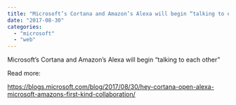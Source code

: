 ```yaml
---
title: "Microsoft’s Cortana and Amazon’s Alexa will begin “talking to each other”"
date: "2017-08-30"
categories: 
  - "microsoft"
  - "web"
---
```


Microsoft’s Cortana and Amazon’s Alexa will begin “talking to each other”

Read more:

https://blogs.microsoft.com/blog/2017/08/30/hey-cortana-open-alexa-microsoft-amazons-first-kind-collaboration/
